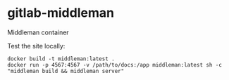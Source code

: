 # gitlab-middleman

Middleman container

Test the site locally:

```
docker build -t middleman:latest .
docker run -p 4567:4567 -v /path/to/docs:/app middleman:latest sh -c "middleman build && middleman server"
```